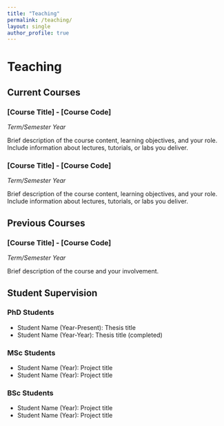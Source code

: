 ```yaml
---
title: "Teaching"
permalink: /teaching/
layout: single
author_profile: true
---
```


# Teaching

## Current Courses

### [Course Title] - [Course Code]
*Term/Semester Year*

Brief description of the course content, learning objectives, and your role. Include information about lectures, tutorials, or labs you deliver.

### [Course Title] - [Course Code]
*Term/Semester Year*

Brief description of the course content, learning objectives, and your role. Include information about lectures, tutorials, or labs you deliver.

## Previous Courses

### [Course Title] - [Course Code]
*Term/Semester Year*

Brief description of the course and your involvement.

## Student Supervision

### PhD Students
- Student Name (Year-Present): Thesis title
- Student Name (Year-Year): Thesis title (completed)

### MSc Students
- Student Name (Year): Project title
- Student Name (Year): Project title

### BSc Students
- Student Name (Year): Project title
- Student Name (Year): Project title